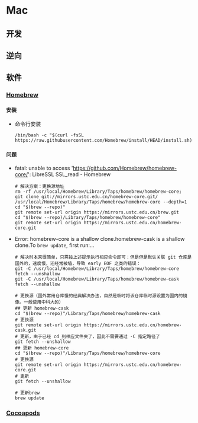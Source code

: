 # Mac

## 开发

## 逆向

## 软件

### [Homebrew](https://brew.sh/)

#### 安装

+ 命令行安装

  ```shell
  /bin/bash -c "$(curl -fsSL https://raw.githubusercontent.com/Homebrew/install/HEAD/install.sh)"
  ```

#### 问题

+ fatal: unable to access 'https://github.com/Homebrew/homebrew-core/': LibreSSL SSL_read - Homebrew

  ```shell
  # 解决方案：更换源地址
  rm -rf /usr/local/Homebrew/Library/Taps/homebrew/homebrew-core;  
  git clone git://mirrors.ustc.edu.cn/homebrew-core.git/ /usr/local/Homebrew/Library/Taps/homebrew/homebrew-core --depth=1
  cd "$(brew --repo)" 
  git remote set-url origin https://mirrors.ustc.edu.cn/brew.git
  cd "$(brew --repo)/Library/Taps/homebrew/homebrew-core" 
  git remote set-url origin https://mirrors.ustc.edu.cn/homebrew-core.git
  ```

+ Error:  homebrew-core is a shallow clone.homebrew-cask is a shallow clone.To `brew update`, first run:...

  ```shell
  # 解决时本来很简单，只需按上述提示执行相应命令即可：但是但是默认关联 git 仓库是国外的，速度慢，还经常被墙，导致 early EOF 之类的错误：
  git -C /usr/local/Homebrew/Library/Taps/homebrew/homebrew-core fetch --unshallow
  git -C /usr/local/Homebrew/Library/Taps/homebrew/homebrew-cask fetch --unshallow
  
  # 更换源（国外常用仓库慢的经典解决办法，自然是临时将该仓库临时源设置为国内的镜像。一般使用中科大的）
  ## 更新 homebrew-cask
  cd "$(brew --repo)"/Library/Taps/homebrew/homebrew-cask
  # 更换源
  git remote set-url origin https://mirrors.ustc.edu.cn/homebrew-cask.git
  # 更新，由于已经 cd 到相应文件夹了，因此不需要通过 -C 指定路径了
  git fetch --unshallow 
  ## 更新 homebrew-core
  cd "$(brew --repo)"/Library/Taps/homebrew/homebrew-core
  # 更换源
  git remote set-url origin https://mirrors.ustc.edu.cn/homebrew-core.git
  # 更新
  git fetch --unshallow
  
  # 更新brew
  brew update
  ```

### [Cocoapods](IOSCocoapods.md)

